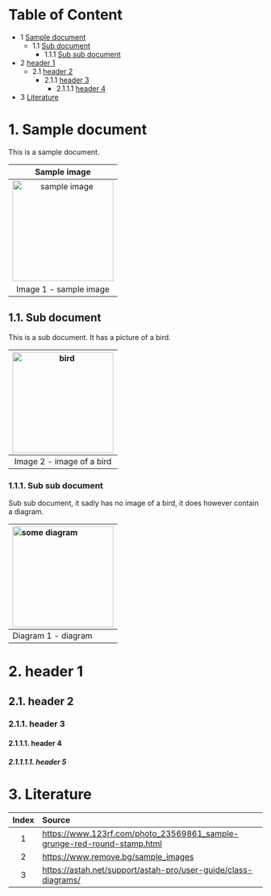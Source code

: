 # Table of Content

- 1 [Sample document](#chapter0)
	- 1.1 [Sub document](#chapter1)
		- 1.1.1 [Sub sub document](#chapter2)
- 2 [header 1](#chapter3)
	- 2.1 [header 2](#chapter4)
		- 2.1.1 [header 3](#chapter5)
			- 2.1.1.1 [header 4](#chapter6)
- 3 [Literature](#chapter8)


<div style="page-break-after: always;"></div>

# 1. Sample document <a name="chapter0"></a>

This is a sample document.

|Sample image|
|:---:|
| <img width="200" src="https://previews.123rf.com/images/aquir/aquir1311/aquir131100316/23569861-sample-grunge-red-round-stamp.jpg"  alt="sample image"/> |
| Image 1 - sample image|    


## 1.1. Sub document <a name="chapter1"></a>

This is a sub document. It has a picture of a bird. 

| <img width="200" src="https://static.remove.bg/sample-gallery/graphics/bird-thumbnail.jpg"  alt="bird"/> |
|:---:|
|Image 2 - image of a bird|


### 1.1.1. Sub sub document <a name="chapter2"></a>

Sub sub document, it sadly has no image of a bird, it does however contain a diagram.

| <img width="200" src="https://astah.net/wp-content/uploads/2020/11/auto-create-class-diagram-detailed.png"  alt="some diagram"/> |
|:---|
| Diagram 1 - diagram |



<div style="page-break-after: always;"></div>

# 2. header 1 <a name="chapter3"></a>

## 2.1. header 2 <a name="chapter4"></a>

### 2.1.1. header 3 <a name="chapter5"></a>

#### 2.1.1.1. header 4 <a name="chapter6"></a>

##### 2.1.1.1.1. header 5 <a name="chapter7"></a>


<div style="page-break-after: always;"></div>

# 3. Literature <a name="chapter8"></a>

|Index|Source|
|:---:|:---|
| 1 | https://www.123rf.com/photo_23569861_sample-grunge-red-round-stamp.html | 
| 2 | https://www.remove.bg/sample_images | 
| 3 | https://astah.net/support/astah-pro/user-guide/class-diagrams/ | 





